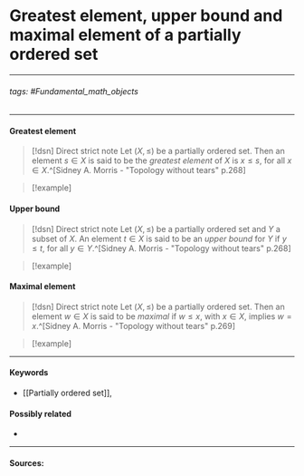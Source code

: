 # Greatest element, upper bound and maximal element of a partially ordered set
***
###### tags: #Fundamental_math_objects 
***
#### Greatest element
>[!dsn] Direct strict note
>Let $(X,\le)$ be a partially ordered set. Then an element $s\in X$ is said to be the *greatest element* of $X$ is $x\le s$, for all $x\in X$.^[Sidney A. Morris - "Topology without tears" p.268]

>[!example] 
>

#### Upper bound
>[!dsn] Direct strict note
>Let $(X,\le)$ be a partially ordered set and $Y$ a subset of $X$. An element $t\in X$ is said to be an *upper bound* for $Y$ if $y\le t$, for all $y\in Y$.^[Sidney A. Morris - "Topology without tears" p.268]

>[!example]
>

#### Maximal element
>[!dsn] Direct strict note
>Let $(X,\le)$ be a partially ordered set. Then an element $w\in X$ is said to be *maximal* if $w\le x$, with $x\in X$, implies $w=x$.^[Sidney A. Morris - "Topology without tears" p.269]

>[!example]
>
***
#### Keywords
- [[Partially ordered set]],
#### Possibly related
- 
***
#### Sources: